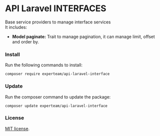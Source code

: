 API Laravel INTERFACES
=

Base service providers to manage interface services <br>
It includes:
- <b>Model paginate:</b> Trait to manage pagination, it can manage limit, offset and order by.


### Install

Run the following commands to install: <br>
```
composer require experteam/api-laravel-interface
```

### Update
Run the composer command to update the package: <br>
```
composer update experteam/api-laravel-interface
```

### License
[MIT license](https://opensource.org/licenses/MIT).
